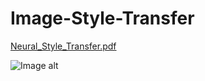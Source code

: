 # Image-Style-Transfer

[Neural_Style_Transfer.pdf](https://github.com/V-Soboleva/Image-Style-Transfer/files/6210036/Neural_Style_Transfer__1_.pdf)

![Image alt](https://github.com/{V-Soboleva}/{Image-Style-Transfer}/raw/{master}/Neural_Style_Transfer.jpeg)
